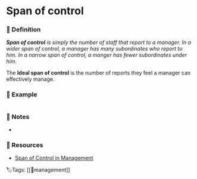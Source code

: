 # Span of control
### 📍 Definition 
 _**Span of control** is simply the number of staff that report to a manager. In a wider span of control, a manager has many subordinates who report to him. In a narrow span of control, a manger has fewer subordinates under him._

The **Ideal span of control** is the number of reports they feel a manager can effectively manage.

### 🔎 Example
```ad-example

```

### 📝 Notes
- 

### 📂 Resources
- [Span of Control in Management](https://www.managementstudyhq.com/span-of-management.html)


🏷Tags: [[👑management]]